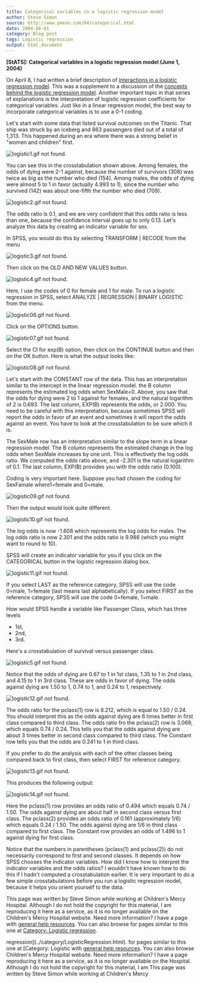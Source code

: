 ```yaml
---
title: Categorical variables in a logistic regression model
author: Steve Simon
source: http://www.pmean.com/04/categorical.html
date: 2004-06-01
category: Blog post
tags: Logistic regression
output: html_document
---
```

**[StATS]: Categorical variables in a logistic
regression model (June 1, 2004)**

On April 8, I had written a brief description of [interactions in a
logistic regression model](interactions.html). This was a supplement to
a discussion of the [concepts behind the logistic regression
model](../model/logist_concepts.asp). Another important topic in that
series of explanations is the interpretation of logistic regression
coefficients for categorical variables. Just like in a linear regression
model, the best way to incorporate categorical variables is to use a 0-1
coding.

Let's start with some data that listed survival outcomes on the
Titanic. That ship was struck by an iceberg and 863 passengers died out
of a total of 1,313. This happened during an era where there was a
strong belief in "women and children" first.

![logistic1.gif not found.](../../../web/images/04/categorical01.png)

You can see this in the crosstabulation shown above. Among females, the
odds of dying were 2-1 against, because the number of survivors (308)
was twice as big as the number who died (154). Among males, the odds of
dying were almost 5 to 1 in favor (actually 4.993 to 1), since the
number who survived (142) was about one-fifth the number who died (709).

![logistic2.gif not found.](../../../web/images/04/categorical02.png)

The odds ratio is 0.1, and we are very confident that this odds ratio is
less than one, because the confidence interval goes up to only 0.13.
Let's analyze this data by creating an indicator variable for sex.

In SPSS, you would do this by selecting TRANSFORM | RECODE from the
menu

![logistic3.gif not found.](../../../web/images/04/categorical03.png)

Then click on the OLD AND NEW VALUES button.

![logistic4.gif not found.](../../../web/images/04/categorical04.png)

Here, I use the codes of 0 for female and 1 for male. To run a logistic
regression in SPSS, select ANALYZE | REGRESSION | BINARY LOGISTIC from
the menu.

![logistic06.gif not found.](../../../web/images/04/categorical05.png)

Click on the OPTIONS button.

![logistic07.gif not found.](../../../web/images/04/categorical06.png)

Select the CI for exp(B) option, then click on the CONTINUE button and
then on the OK button. Here is what the output looks like:

![logistic08.gif not found.](../../../web/images/04/categorical07.png)

Let's start with the CONSTANT row of the data. This has an
interpretation similar to the intercept in the linear regression model.
the B column represents the estimated log odds when SexMale=0. Above,
you saw that the odds for dying were 2 to 1 against for females, and the
natural logarithm of 2 is 0.693. The last column, EXP(B) represents the
odds, or 2.000. You need to be careful with this interpretation, because
sometimes SPSS will report the odds in favor of an event and sometimes
it will report the odds against an event. You have to look at the
crosstabulation to be sure which it is.

The SexMale row has an interpretation similar to the slope term in a
linear regression model. The B column represents the estimated change in
the log odds when SexMale increases by one unit. This is effectively the
log odds ratio. We computed the odds ratio above, and -2.301 is the
natural logarithm of 0.1. The last column, EXP(B) provides you with the
odds ratio (0.100).

Coding is very important here. Suppose you had chosen the coding for
SexFamale where1=female and 0=male.

![logistic09.gif not found.](../../../web/images/04/categorical08.png)

Then the output would look quite different.

![logistic10.gif not found.](../../../web/images/04/categorical09.png)

The log odds is now -1.608 which represents the log odds for males. The
log odds ratio is now 2.301 and the odds ratio is 9.986 (which you might
want to round to 10).

SPSS will create an indicator variable for you if you click on the
CATEGORICAL button in the logistic regression dialog box.

![logistic11.gif not found.](../../../web/images/04/categorical10.png)

If you select LAST as the reference category, SPSS will use the code
0=male, 1=female (last means last alphabetically). If you select FIRST
as the reference category, SPSS will use the code 0=female, 1=male.

How would SPSS handle a variable like Passenger Class, which has three
levels

-   1st,
-   2nd,
-   3rd.

Here's a crosstabulation of survival versus passenger class.

![logistic5.gif not found.](../../../web/images/04/categorical11.png)

Notice that the odds of dying are 0.67 to 1 in 1st class, 1.35 to 1 in
2nd class, and 4.15 to 1 in 3rd class. These are odds in favor of dying.
The odds against dying are 1.50 to 1, 0.74 to 1, and 0.24 to 1,
respectively.

![logistic12.gif not found.](../../../web/images/04/categorical12.png)

The odds ratio for the pclass(1) row is 6.212, which is equal to 1.50 /
0.24. You should interpret this as the odds against dying are 6 times
better in first class compared to third class. The odds ratio fro the
pclass(2) row is 3.069, which equals 0.74 / 0.24. This tells you that
the odds against dying are about 3 times better in second class compared
to third class. The Constant row tells you that the odds are 0.241 to 1
in third class.

If you prefer to do the analysis with each of the other classes being
compared back to first class, then select FIRST for reference category.

![logistic13.gif not found.](../../../web/images/04/categorical13.png)

  This produces the following output:

![logistic14.gif not found.](../../../web/images/04/categorical14.png)

Here the pclass(1) row provides an odds ratio of 0.494 which equals 0.74
/ 1.50. The odds against dying are about half in second class versus
first class. The pclass(2) provides an odds ratio of 0.161
(approximately 1/6) which equals 0.24 / 1.50. The odds against dying are
1/6 in third class compared to first class. The Constant row provides an
odds of 1.496 to 1 against dying for first class.

Notice that the numbers in parentheses (pclass(1) and pclass(2)) do not
necessarily correspond to first and second classes. It depends on how
SPSS chooses the indicator variables. How did I know how to interpret
the indicator variables and the odds ratios? I wouldn't have known how
to do this if I hadn't computed a crosstabulation earlier. It is very
important to do a few simple crosstabulations before you run a logistic
regression model, because it helps you orient yourself to the data.

This page was written by Steve Simon while working at Children's Mercy
Hospital. Although I do not hold the copyright for this material, I am
reproducing it here as a service, as it is no longer available on the
Children's Mercy Hospital website. Need more information? I have a page
with [general help resources](../GeneralHelp.html). You can also browse
for pages similar to this one at [Category: Logistic
regression](../category/LogisticRegression.html).
<!---More--->
regression](../category/LogisticRegression.html).
for pages similar to this one at [Category: Logistic
with [general help resources](../GeneralHelp.html). You can also browse
Children's Mercy Hospital website. Need more information? I have a page
reproducing it here as a service, as it is no longer available on the
Hospital. Although I do not hold the copyright for this material, I am
This page was written by Steve Simon while working at Children's Mercy

<!---Do not use
**[StATS]: Categorical variables in a logistic
This page was written by Steve Simon while working at Children's Mercy
Hospital. Although I do not hold the copyright for this material, I am
reproducing it here as a service, as it is no longer available on the
Children's Mercy Hospital website. Need more information? I have a page
with [general help resources](../GeneralHelp.html). You can also browse
for pages similar to this one at [Category: Logistic
regression](../category/LogisticRegression.html).
--->


